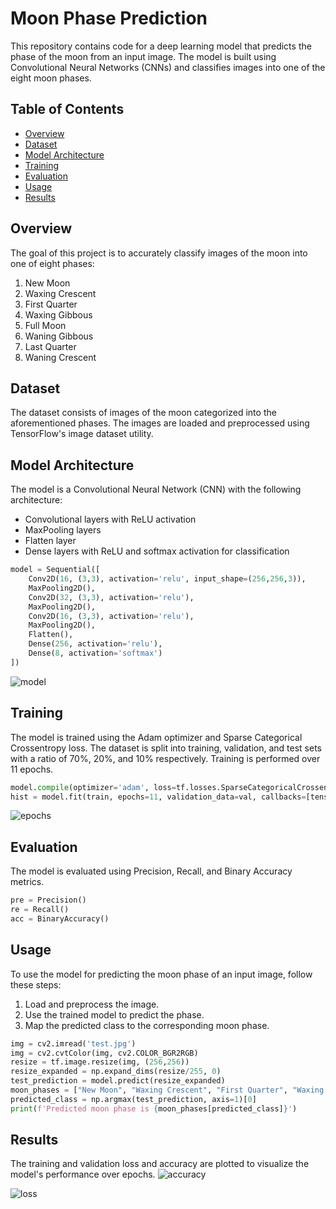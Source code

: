 # Moon Phase Prediction

This repository contains code for a deep learning model that predicts the phase of the moon from an input image. The model is built using Convolutional Neural Networks (CNNs) and classifies images into one of the eight moon phases.

## Table of Contents
- [Overview](#overview)
- [Dataset](#dataset)
- [Model Architecture](#model-architecture)
- [Training](#training)
- [Evaluation](#evaluation)
- [Usage](#usage)
- [Results](#results)

## Overview
The goal of this project is to accurately classify images of the moon into one of eight phases:
1. New Moon
2. Waxing Crescent
3. First Quarter
4. Waxing Gibbous
5. Full Moon
6. Waning Gibbous
7. Last Quarter
8. Waning Crescent

## Dataset
The dataset consists of images of the moon categorized into the aforementioned phases. The images are loaded and preprocessed using TensorFlow's image dataset utility.

## Model Architecture
The model is a Convolutional Neural Network (CNN) with the following architecture:
- Convolutional layers with ReLU activation
- MaxPooling layers
- Flatten layer
- Dense layers with ReLU and softmax activation for classification

```python
model = Sequential([
    Conv2D(16, (3,3), activation='relu', input_shape=(256,256,3)),
    MaxPooling2D(),
    Conv2D(32, (3,3), activation='relu'),
    MaxPooling2D(),
    Conv2D(16, (3,3), activation='relu'),
    MaxPooling2D(),
    Flatten(),
    Dense(256, activation='relu'),
    Dense(8, activation='softmax')
])
```
![model](https://github.com/farzeennimran/Moon-Phases-Prediction-Using-AI/assets/136755585/3bddeddc-9683-4c82-9ef9-4017733f5bce)

## Training
The model is trained using the Adam optimizer and Sparse Categorical Crossentropy loss. The dataset is split into training, validation, and test sets with a ratio of 70%, 20%, and 10% respectively. Training is performed over 11 epochs.

```python
model.compile(optimizer='adam', loss=tf.losses.SparseCategoricalCrossentropy(), metrics=['accuracy'])
hist = model.fit(train, epochs=11, validation_data=val, callbacks=[tensorboard_callback])
```
![epochs](https://github.com/farzeennimran/Moon-Phases-Prediction-Using-AI/assets/136755585/bbaa1892-bbaa-43b5-a0ba-23d47c35b0dd)

## Evaluation
The model is evaluated using Precision, Recall, and Binary Accuracy metrics. 

```python
pre = Precision()
re = Recall()
acc = BinaryAccuracy()
```

## Usage
To use the model for predicting the moon phase of an input image, follow these steps:

1. Load and preprocess the image.
2. Use the trained model to predict the phase.
3. Map the predicted class to the corresponding moon phase.

```python
img = cv2.imread('test.jpg')
img = cv2.cvtColor(img, cv2.COLOR_BGR2RGB)
resize = tf.image.resize(img, (256,256))
resize_expanded = np.expand_dims(resize/255, 0)
test_prediction = model.predict(resize_expanded)
moon_phases = ["New Moon", "Waxing Crescent", "First Quarter", "Waxing Gibbous", "Full Moon", "Waning Gibbous", "Last Quarter", "Waning Crescent"]
predicted_class = np.argmax(test_prediction, axis=1)[0]
print(f'Predicted moon phase is {moon_phases[predicted_class]}')
```

## Results
The training and validation loss and accuracy are plotted to visualize the model's performance over epochs.
![accuracy](https://github.com/user-attachments/assets/3fbab1fe-3327-48e7-b9ca-501172fc552b)


![loss](https://github.com/user-attachments/assets/7a89291e-d8fd-458a-942e-d12f33c46214)




